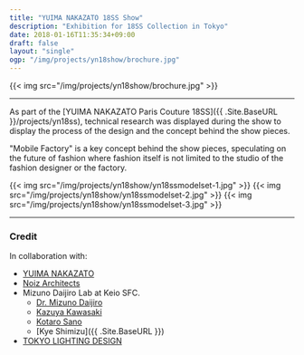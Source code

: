 ```yaml
---
title: "YUIMA NAKAZATO 18SS Show"
description: "Exhibition for 18SS Collection in Tokyo"
date: 2018-01-16T11:35:34+09:00
draft: false
layout: "single"
ogp: "/img/projects/yn18show/brochure.jpg"
---
```


{{< img src="/img/projects/yn18show/brochure.jpg" >}}

---
As part of the [YUIMA NAKAZATO Paris Couture 18SS]({{ .Site.BaseURL }}/projects/yn18ss), technical research was displayed during the show to display the process of the design and the concept behind the show pieces.

"Mobile Factory" is a key concept behind the show pieces, speculating on the future of fashion where fashion itself is not limited to the studio of the fashion designer or the factory.


{{< img src="/img/projects/yn18show/yn18ssmodelset-1.jpg" >}}
{{< img src="/img/projects/yn18show/yn18ssmodelset-2.jpg" >}}
{{< img src="/img/projects/yn18show/yn18ssmodelset-3.jpg" >}}

----
### Credit
In collaboration with:

* [YUIMA NAKAZATO](http://www.yuimanakazato.com/)
* [Noiz Architects](http://noizarchitects.com/)
* Mizuno Daijiro Lab at Keio SFC.
  * [Dr. Mizuno Daijiro](http://www.daijirom.com/)
  * [Kazuya Kawasaki](http://kzykwsk.tumblr.com/)
  * [Kotaro Sano](https://kotarosano.tumblr.com/)
  * [Kye Shimizu]({{ .Site.BaseURL }})
* [TOKYO LIGHTING DESIGN](http://tokyolighting.com/)


